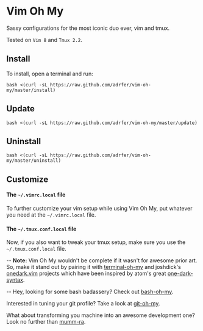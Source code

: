 # Vim Oh My

Sassy configurations for the most iconic duo ever, vim and tmux.

Tested on `Vim 8` and `Tmux 2.2`.

## Install

To install, open a terminal and run:

    bash <(curl -sL https://raw.github.com/adrfer/vim-oh-my/master/install)

## Update

    bash <(curl -sL https://raw.github.com/adrfer/vim-oh-my/master/update)

## Uninstall

    bash <(curl -sL https://raw.github.com/adrfer/vim-oh-my/master/uninstall)

## Customize

#### The `~/.vimrc.local` file

To further customize your vim setup while using Vim Oh My, put whatever you need at the `~/.vimrc.local` file.

#### The `~/.tmux.conf.local` file

Now, if you also want to tweak your tmux setup, make sure you use the `~/.tmux.conf.local` file.

--
**Note:** Vim Oh My wouldn't be complete if it wasn't for awesome prior art. So, make it stand out by pairing it with [terminal-oh-my](https://github.com/adrfer/terminal-oh-my) and joshdick's [onedark.vim](https://github.com/joshdick/onedark.vim) projects which have been inspired by atom's great [one-dark-syntax](https://github.com/atom/one-dark-syntax).

--
Hey, looking for some bash badassery? Check out [bash-oh-my](https://github.com/adrfer/bash-oh-my).

Interested in tuning your git profile? Take a look at [git-oh-my](https://github.com/adrfer/git-oh-my).

What about transforming you machine into an awesome development one? Look no further than [mumm-ra](https://github.com/adrfer/mumm-ra).

